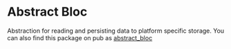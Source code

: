 # Abstract Bloc
Abstraction for reading and persisting data to platform specific storage.
You can also find this package on pub as [abstract_bloc](https://pub.dev/packages/abstract_bloc) 